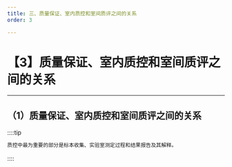 ```yaml
---
title: 三、质量保证、室内质控和室间质评之间的关系
order: 3

---
```


# 【3】质量保证、室内质控和室间质评之间的关系

<kaodian :text="'免疫学检验记忆卡'" />

<!-- ###### 第二十一章 临床免疫检验的质量保证

> 临床免疫学检验 -->

<beitiM/>

---

## （1）质量保证、室内质控和室间质评之间的关系

<son :text="'免疫学检验记忆卡'" text240="（1）质量保证、室内质控和室间质评之间的关系" :textOption="[['了解','专业知识'],['了解','专业知识'],['了解','专业知识']]" />

::::tip

```js
质控中最为重要的部分是标本收集、实验室测定过程和结果报告及其解释。
```

::::
